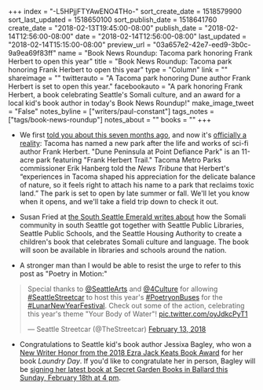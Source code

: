 +++
index = "-L5HPjjFTYAwENO4THo-"
sort_create_date = 1518579900
sort_last_updated = 1518650100
sort_publish_date = 1518641760
create_date = "2018-02-13T19:45:00-08:00"
publish_date = "2018-02-14T12:56:00-08:00"
date = "2018-02-14T12:56:00-08:00"
last_updated = "2018-02-14T15:15:00-08:00"
preview_url = "03a657e2-42e7-eed9-3b0c-9a9ea69f83ff"
name = "Book News Roundup: Tacoma park honoring Frank Herbert to open this year"
title = "Book News Roundup: Tacoma park honoring Frank Herbert to open this year"
type = "Column"
link = ""
shareimage = ""
twitterauto = "A Tacoma park honoring Dune author Frank Herbert is set to open this year."
facebookauto = "A park honoring Frank Herbert, a book celebrating Seattle's Somali culture, and an award for a local kid's book author in today's Book News Roundup!"
make_image_tweet = "False"
notes_byline = ["writers/paul-constant"]
tags_notes = ["tags/book-news-roundup"]
notes_about = ""
books = ""
+++
* We first [told you about this seven months ago](http://www.seattlereviewofbooks.com/notes/2017/07/20/tacoma-is-very-close-to-finally-honoring-dune-author-frank-herbert-with-a-park/), and now it's [officially a reality](http://www.thenewstribune.com/news/local/article199941624.html): Tacoma has named a new park after the life and works of sci-fi author Frank Herbert. "Dune Peninsula at Point Defiance Park" is an 11-acre park featuring "Frank Herbert Trail." Tacoma Metro Parks commissioner Erik Hanberg told the *News Tribune* that Herbert's “experiences in Tacoma shaped his appreciation for the delicate balance of nature, so it feels right to attach his name to a park that reclaims toxic land.” The park is set to open by late summer or fall. We'll let you know when it opens, and we'll take a field trip down to check it out.

* Susan Fried at [the South Seattle Emerald writes about](https://southseattleemerald.com/2018/02/12/local-somali-community-bands-together-to-create-childrens-book/) how the Somali community in south Seattle got together with Seattle Public Libraries, Seattle Public Schools, and the Seattle Housing Authority to create a children's book that celebrates Somali culture and language. The book will soon be available in libraries and schools around the nation.

* A stronger man than I would be able to resist the urge to refer to this post as "Poetry in Motion:"

<blockquote class="twitter-tweet" data-lang="en"><p lang="en" dir="ltr">Special thanks to <a href="https://twitter.com/SeattleArts?ref_src=twsrc%5Etfw">@SeattleArts</a> and <a href="https://twitter.com/4Culture?ref_src=twsrc%5Etfw">@4Culture</a> for allowing <a href="https://twitter.com/hashtag/SeattleStreetcar?src=hash&amp;ref_src=twsrc%5Etfw">#SeattleStreetcar</a> to host this year&#39;s <a href="https://twitter.com/hashtag/PoetryonBuses?src=hash&amp;ref_src=twsrc%5Etfw">#PoetryonBuses</a> for the <a href="https://twitter.com/hashtag/LunarNewYearFestival?src=hash&amp;ref_src=twsrc%5Etfw">#LunarNewYearFestival</a>. Check out some of the action, celebrating this year&#39;s theme &quot;Your Body of Water&quot;! <a href="https://t.co/oyJdkcPyT1">pic.twitter.com/oyJdkcPyT1</a></p>&mdash; Seattle Streetcar (@TheStreetcar) <a href="https://twitter.com/TheStreetcar/status/963548117072199680?ref_src=twsrc%5Etfw">February 13, 2018</a></blockquote>

* Congratulations to Seattle kid's book author Jessixa Bagley, who won a [New Writer Honor from the 2018 Ezra Jack Keats Book Award](http://www.ezra-jack-keats.org/ejk-book-award/2018-ezra-jack-keats-book-award/) for her book *Laundry Day*. If you'd like to congratulate her in person, Bagley will be [signing her latest book at Secret Garden Books in Ballard this Sunday, February 18th at 4 pm](http://www.seattlereviewofbooks.com/notes/2018/02/07/save-the-date-vincent-comes-home-launch-party-at-secret-garden-books-on-sunday-february-18th/).
